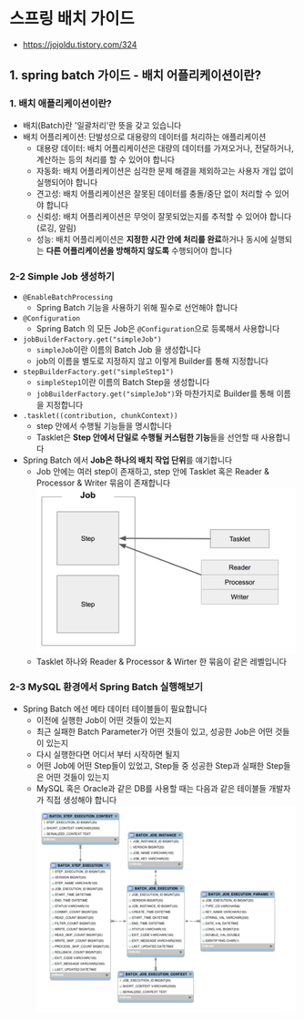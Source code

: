 # 스프링 배치 가이드

- <https://jojoldu.tistory.com/324>

## 1. spring batch 가이드 - 배치 어플리케이션이란?

### 1. 배치 애플리케이션이란?

- 배치(Batch)란 '일괄처리'란 뜻을 갖고 있습니다
- 배치 어플리케이션: 단발성으로 대용량의 데이터를 처리하는 애플리케이션
  - 대용량 데이터: 배치 어플리케이션은 대량의 데이터를 가져오거나, 전달하거나, 계산하는 등의 처리를 할 수 있어야 합니다
  - 자동화: 배치 어플리케이션은 심각한 문제 해결을 제외하고는 사용자 개입 없이 실행되어야 합니다
  - 견고성: 배치 어플리케이션은 잘못된 데이터를 충돌/중단 없이 처리할 수 있어야 합니다
  - 신뢰성: 배치 어플리케이션은 무엇이 잘못되었는지를 추적할 수 있어야 합니다 (로깅, 알림)
  - 성능: 배치 어플리케이션은 **지정한 시간 안에 처리를 완료**하거나 동시에 실행되는 **다른 어플리케이션을 방해하지 않도록** 수행되어야 합니다

### 2-2 Simple Job 생성하기

- `@EnableBatchProcessing`
  - Spring Batch 기능을 사용하기 위해 필수로 선언해야 합니다
- `@Configuration`
  - Spring Batch 의 모든 Job은 `@Configuration`으로 등록해서 사용합니다
- `jobBuilderFactory.get("simpleJob")`
  - `simpleJob`이란 이름의 Batch Job 을 생성합니다
  - job의 이름을 별도로 지정하지 않고 이렇게 Builder를 통해 지정합니다
- `stepBuilderFactory.get("simpleStep1")`
  - `simpleStep1`이란 이름의 Batch Step을 생성합니다
  - `jobBuilderFactory.get("simpleJob")`와 마찬가지로 Builder를 통해 이름을 지정합니다
- `.tasklet((contribution, chunkContext))`
  - step 안에서 수행될 기능들을 명시합니다
  - Tasklet은 **Step 안에서 단일로 수행될 커스텀한 기능**들을 선언할 때 사용합니다
- Spring Batch 에서 **Job은 하나의 배치 작업 단위**를 얘기합니다
  - Job 안에는 여러 step이 존재하고, step 안에 Tasklet 혹은 Reader & Processor & Writer 묶음이 존재합니다
    ![alt text](image.png)
  - Tasklet 하나와 Reader & Processor & Wirter 한 묶음이 같은 레벨입니다

### 2-3 MySQL 환경에서 Spring Batch 실행해보기

- Spring Batch 에선 메타 데이터 테이블들이 필요합니다
  - 이전에 실행한 Job이 어떤 것들이 있는지
  - 최근 실패한 Batch Parameter가 어떤 것들이 있고, 성공한 Job은 어떤 것들이 있는지
  - 다시 실행한다면 어디서 부터 시작하면 될지
  - 어떤 Job에 어떤 Step들이 있었고, Step들 중 성공한 Step과 실패한 Step들은 어떤 것들이 있는지
  - MySQL 혹은 Oracle과 같은 DB를 사용할 때는 다음과 같은 테이블들 개발자가 직접 생성해야 합니다
    ![alt text](image-1.png)
